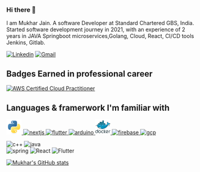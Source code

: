 ### Hi there 👋
I am Mukhar Jain. A software Developer at Standard Chartered GBS, India. Started software development journey in 2021, with an experience of 2 years in JAVA Springboot microservices,Golang, Cloud, React, CI/CD tools Jenkins, Gitlab.

[![Linkedin](https://img.shields.io/badge/-Mukhar-0077B5?logo=Linkedin&logoColor=white&link=https://www.linkedin.com/in/Mukhar/)](https://www.linkedin.com/in/Mukhar/)
[![Gmail](https://img.shields.io/badge/-Mukhar_Jain-c14438?logo=Gmail&logoColor=white&link=mailto:mukhar.jain2009@gmail.com)](mailto:mukhar.jain2009@gmail.com)


## Badges Earned in professional career

[![AWS Certified Cloud Practitioner](https://images.credly.com/size/150x150/images/00634f82-b07f-4bbd-a6bb-53de397fc3a6/image.png)](https://www.credly.com/badges/a1b7c852-d1c1-45f6-a05a-c107cad1b965/ "Cybersecurity Fundamentals")

## Languages & framerwork I'm familiar with

<a href="https://www.python.org" target="_blank" rel="noreferrer"> 
 <img src="https://raw.githubusercontent.com/devicons/devicon/master/icons/python/python-original.svg" alt="python" width="40" height="40"/> 
</a> 
<a href="https://nextjs.org/" target="_blank" rel="noreferrer"> 
 <img src="https://cdn.worldvectorlogo.com/logos/nextjs-2.svg" alt="nextjs" width="40" height="40"/> 
</a> 
<a href="https://flutter.dev" target="_blank" rel="noreferrer"> <img src="https://www.vectorlogo.zone/logos/flutterio/flutterio-icon.svg" alt="flutter" width="40" height="40"/> </a> 
<a href="https://www.arduino.cc/" target="_blank" rel="noreferrer"> <img src="https://cdn.worldvectorlogo.com/logos/arduino-1.svg" alt="arduino" width="40" height="40"/> </a> 
<a href="https://www.docker.com/" target="_blank" rel="noreferrer"> <img src="https://raw.githubusercontent.com/devicons/devicon/master/icons/docker/docker-original-wordmark.svg" alt="docker" width="40" height="40"/> </a> 
<a href="https://firebase.google.com/" target="_blank" rel="noreferrer"> <img src="https://www.vectorlogo.zone/logos/firebase/firebase-icon.svg" alt="firebase" width="40" height="40"/> </a> 
<a href="https://cloud.google.com" target="_blank" rel="noreferrer"> <img src="https://www.vectorlogo.zone/logos/google_cloud/google_cloud-icon.svg" alt="gcp" width="40" height="40"/> </a> 


<a> <img src="https://i.redd.it/31b2ii8hchi31.jpg" alt="c++" width="60" height="60" />   </a> 
<a> <img src="https://static.javatpoint.com/core/images/java-logo1.png" alt="java" width="80" height="60" /> </a>   
<a> <img src="https://www.logo.wine/a/logo/Spring_Framework/Spring_Framework-Logo.wine.svg" alt="spring" width="80" height="60" /> </a> 
<a> <img src="https://www.datocms-assets.com/45470/1631110818-logo-react-js.png" alt="React" width="90" height="60" />  </a>
<a> <img src="https://logowik.com/content/uploads/images/flutter5786.jpg" alt="Flutter" width="60" height="60" /></a>
 
<!--
**Mukhar/Mukhar** is a ✨ _special_ ✨ repository because its `README.md` (this file) appears on your GitHub profile.



Here are some ideas to get you started:

- 🔭 I’m currently working on ...
- 🌱 I’m currently learning ...
- 👯 I’m looking to collaborate on ...
- 🤔 I’m looking for help with ...
- 💬 Ask me about ...
- 📫 How to reach me: ...
- 😄 Pronouns: ...
- ⚡ Fun fact: ...
-->
[![Mukhar's GitHub stats](https://github-readme-stats.vercel.app/api?username=Mukhar&show_icons=true&count_private=true&show_icons=true&theme=react)](https://github.com/Mukhar/github-readme-stats)
